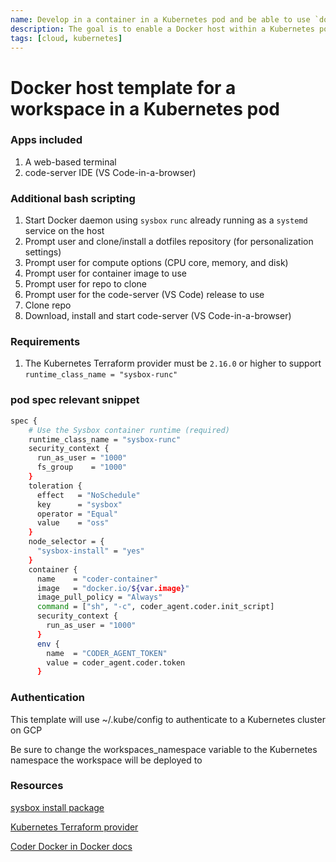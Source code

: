 ```yaml
---
name: Develop in a container in a Kubernetes pod and be able to use `docker build` and `docker run` and `docker compose`
description: The goal is to enable a Docker host within a Kubernetes pod
tags: [cloud, kubernetes]
---
```


# Docker host template for a workspace in a Kubernetes pod

### Apps included
1. A web-based terminal
1. code-server IDE (VS Code-in-a-browser)

### Additional bash scripting
1. Start Docker daemon using `sysbox` `runc` already running as a `systemd` service on the host
1. Prompt user and clone/install a dotfiles repository (for personalization settings)
1. Prompt user for compute options (CPU core, memory, and disk)
1. Prompt user for container image to use
1. Prompt user for repo to clone
1. Prompt user for the code-server (VS Code) release to use
1. Clone repo
1. Download, install and start code-server (VS Code-in-a-browser)

### Requirements
1. The Kubernetes Terraform provider must be `2.16.0` or higher to support `runtime_class_name = "sysbox-runc"`

### pod spec relevant snippet

```sh
spec {
    # Use the Sysbox container runtime (required)
    runtime_class_name = "sysbox-runc"    
    security_context {
      run_as_user = "1000"
      fs_group    = "1000"
    }
    toleration {
      effect   = "NoSchedule"
      key      = "sysbox"
      operator = "Equal"
      value    = "oss"
    }
    node_selector = {
      "sysbox-install" = "yes"
    }        
    container {
      name    = "coder-container"
      image   = "docker.io/${var.image}"
      image_pull_policy = "Always"
      command = ["sh", "-c", coder_agent.coder.init_script]
      security_context {
        run_as_user = "1000"
      }      
      env {
        name  = "CODER_AGENT_TOKEN"
        value = coder_agent.coder.token
      }
```

### Authentication

This template will use ~/.kube/config to authenticate to a Kubernetes cluster on GCP

Be sure to change the workspaces_namespace variable to the Kubernetes namespace the workspace will be deployed to

### Resources
[sysbox install package](https://github.com/nestybox/sysbox/blob/master/docs/user-guide/install-package.md)

[Kubernetes Terraform provider](https://registry.terraform.io/providers/hashicorp/kubernetes/latest/docs/resources/pod)

[Coder Docker in Docker docs](https://coder.com/docs/coder-oss/latest/templates/docker-in-docker)